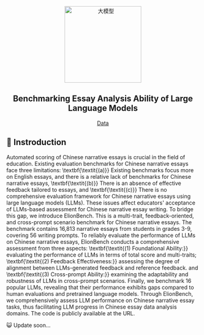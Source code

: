 <p align="center">
  <img width="200" height="200" src="https://github.com/user-attachments/assets/9970c90e-bcf2-4764-94b8-46aa7de231f4" alt="大模型" />
</p>

<h2 align="center">
  Benchmarking Essay Analysis Ability of Large Language Models
</h2>

<p align="center">
  <a href="https://github.com/XXXIEAI/ElionBench/blob/main/ElionBench_xlsx.xlsx"> Data </a>
</p>

## 👾 Instroduction
Automated scoring of Chinese narrative essays is crucial in the field of education. Existing evaluation benchmarks for Chinese narrative essays face three limitations: \textbf{\textit{(a)}} Existing benchmarks focus more on English essays, and there is a relative lack of benchmarks for Chinese narrative essays, \textbf{\textit{(b)}} There is an absence of effective feedback tailored to essays, and \textbf{\textit{(c)}} There is no comprehensive evaluation framework for Chinese narrative essays using large language models (LLMs). These issues affect educators' acceptance of LLMs-based assessment for Chinese narrative essay writing. To bridge this gap, we introduce ElionBench. This is a multi-trait, feedback-oriented, and cross-prompt scenario benchmark for Chinese narrative essays. The benchmark contains 16,813 narrative essays from students in grades 3-9, covering 56 writing prompts. To reliably evaluate the performance of LLMs on Chinese narrative essays, ElionBench conducts a comprehensive assessment from three aspects: \textbf{\textit{(1) Foundational Ability:}} evaluating the performance of LLMs in terms of total score and multi-traits; \textbf{\textit{(2) Feedback Effectiveness:}} assessing the degree of alignment between LLMs-generated feedback and reference feedback. and \textbf{\textit{(3) Cross-prompt Ability:}} examining the adaptability and robustness of LLMs in cross-prompt scenarios. Finally, we benchmark 16 popular LLMs, revealing that their performance exhibits gaps compared to human evaluations and pretrained language models. Through ElionBench, we comprehensively assess LLM performance on Chinese narrative essay tasks, thus facilitating LLM progress in Chinese essay data analysis domains. The code is publicly available at the URL.


😺 Update soon...
